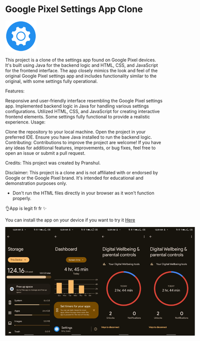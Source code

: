 
              


# Google Pixel Settings App Clone


<img src="src/main/assets/images/settings_icon_main.png" alt="" width="100px">

This project is a clone of the settings app found on Google Pixel devices. It's built using Java for the backend logic and HTML, CSS, and JavaScript for the frontend interface. The app closely mimics the look and feel of the original Google Pixel settings app and includes functionality similar to the original, with some settings fully operational.

Features:

Responsive and user-friendly interface resembling the Google Pixel settings app.
Implemented backend logic in Java for handling various settings configurations.
Utilized HTML, CSS, and JavaScript for creating interactive frontend elements.
Some settings fully functional to provide a realistic experience.
Usage:

Clone the repository to your local machine.
Open the project in your preferred IDE.
Ensure you have Java installed to run the backend logic.
Contributing:
Contributions to improve the project are welcome! If you have any ideas for additional features, improvements, or bug fixes, feel free to open an issue or submit a pull request.

Credits:
This project was created by Pranshul.


Disclaimer:
This project is a clone and is not affiliated with or endorsed by Google or the Google Pixel brand. It's intended for educational and demonstration purposes only.
* Don't run the HTML files directly in your browser as it won't function properly. 


<p>👌App is legit fr fr ✨</p>
<p>You can install the app on your device if you want to try it <a href='https://github.com/PranshulGG/A-google-pixel-working-settings-clone/releases/tag/clone'>Here</a></p>



<div style="display:flex;">
<img alt="App image" src="preview_imgs/preview_1.jpeg" width="30%">
<img alt="App image" src="preview_imgs/preview_2.jpeg" width="30%">
<img alt="App image" src="preview_imgs/preview_3.jpeg" width="30%">
<img alt="App image" src="preview_imgs/preview_4.jpeg" width="30%">
  
</div>

